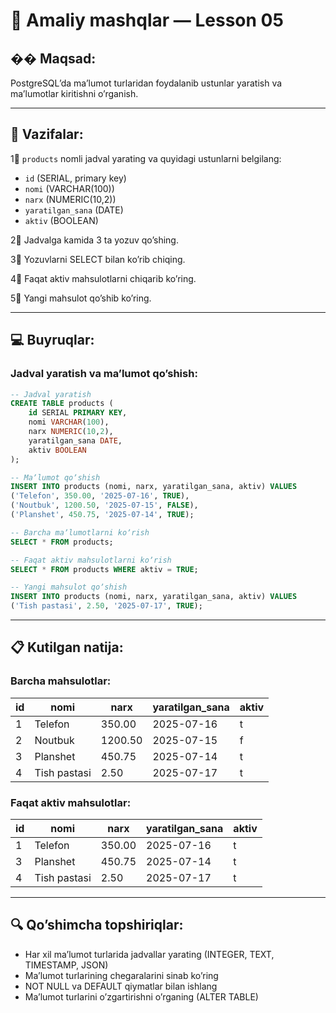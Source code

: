 # 📐 Amaliy mashqlar — Lesson 05

## �� Maqsad:
PostgreSQLʼda maʼlumot turlaridan foydalanib ustunlar yaratish va maʼlumotlar kiritishni oʼrganish.

---

## 🔷 Vazifalar:
1⃣ `products` nomli jadval yarating va quyidagi ustunlarni belgilang:
   - `id` (SERIAL, primary key)
   - `nomi` (VARCHAR(100))
   - `narx` (NUMERIC(10,2))
   - `yaratilgan_sana` (DATE)
   - `aktiv` (BOOLEAN)

2⃣ Jadvalga kamida 3 ta yozuv qoʼshing.

3⃣ Yozuvlarni SELECT bilan koʼrib chiqing.

4⃣ Faqat aktiv mahsulotlarni chiqarib koʼring.

5⃣ Yangi mahsulot qoʼshib koʼring.

---

## 💻 Buyruqlar:

### Jadval yaratish va maʼlumot qoʼshish:
```sql
-- Jadval yaratish
CREATE TABLE products (
    id SERIAL PRIMARY KEY,
    nomi VARCHAR(100),
    narx NUMERIC(10,2),
    yaratilgan_sana DATE,
    aktiv BOOLEAN
);

-- Maʼlumot qoʼshish
INSERT INTO products (nomi, narx, yaratilgan_sana, aktiv) VALUES
('Telefon', 350.00, '2025-07-16', TRUE),
('Noutbuk', 1200.50, '2025-07-15', FALSE),
('Planshet', 450.75, '2025-07-14', TRUE);

-- Barcha maʼlumotlarni koʼrish
SELECT * FROM products;

-- Faqat aktiv mahsulotlarni koʼrish
SELECT * FROM products WHERE aktiv = TRUE;

-- Yangi mahsulot qoʼshish
INSERT INTO products (nomi, narx, yaratilgan_sana, aktiv) VALUES
('Tish pastasi', 2.50, '2025-07-17', TRUE);
```

---

## 📋 Kutilgan natija:

### Barcha mahsulotlar:
| id | nomi        | narx   | yaratilgan_sana | aktiv |
|----|-------------|--------|-----------------|-------|
| 1  | Telefon     | 350.00 | 2025-07-16      | t     |
| 2  | Noutbuk     | 1200.50| 2025-07-15      | f     |
| 3  | Planshet    | 450.75 | 2025-07-14      | t     |
| 4  | Tish pastasi| 2.50   | 2025-07-17      | t     |

### Faqat aktiv mahsulotlar:
| id | nomi        | narx   | yaratilgan_sana | aktiv |
|----|-------------|--------|-----------------|-------|
| 1  | Telefon     | 350.00 | 2025-07-16      | t     |
| 3  | Planshet    | 450.75 | 2025-07-14      | t     |
| 4  | Tish pastasi| 2.50   | 2025-07-17      | t     |

---

## 🔍 Qoʼshimcha topshiriqlar:
- Har xil maʼlumot turlarida jadvallar yarating (INTEGER, TEXT, TIMESTAMP, JSON)
- Maʼlumot turlarining chegaralarini sinab koʼring
- NOT NULL va DEFAULT qiymatlar bilan ishlang
- Maʼlumot turlarini oʼzgartirishni oʼrganing (ALTER TABLE)
